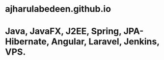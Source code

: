 ﻿# ajharulabedeen.github.io
 
 # Java, JavaFX, J2EE, Spring, JPA-Hibernate, Angular, Laravel, Jenkins, VPS.
